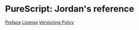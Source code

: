 # PureScript: Jordan's reference

[Preface](./Preface.md)
[License](./License.md)
[Versioning Policy](./Versioning-Policy.md)
